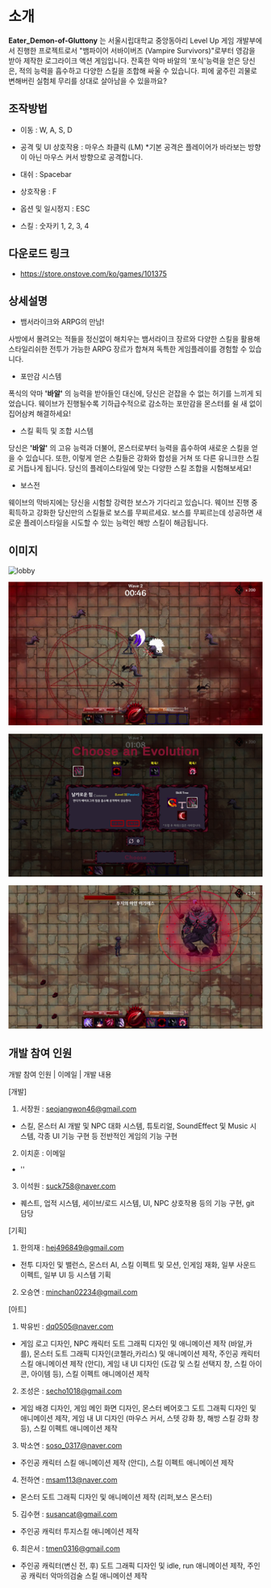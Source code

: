 # 소개

**Eater_Demon-of-Gluttony** 는 서울시립대학교 중앙동아리 Level Up 게임 개발부에서 진행한 프로젝트로서 "뱀파이어 서바이버즈 (Vampire Survivors)"로부터 영감을 받아 제작한 로그라이크 액션 게임입니다. 잔혹한 악마 바알의 '포식'능력을 얻은 당신은, 적의 능력을 흡수하고 다양한 스킬을 조합해 싸울 수 있습니다. 피에 굶주린 괴물로 변해버린 실험체 무리를 상대로 살아남을 수 있을까요?

## 조작방법

- 이동 : W, A, S, D

- 공격 및 UI 상호작용 : 마우스 좌클릭 (LM)
  *기본 공격은 플레이어가 바라보는 방향이 아닌 마우스 커서 방향으로 공격합니다.

- 대쉬 : Spacebar

- 상호작용 : F

- 옵션 및 일시정지 : ESC

- 스킬 : 숫자키 1, 2, 3, 4

## 다운로드 링크
- https://store.onstove.com/ko/games/101375

## 상세설명

- 뱀서라이크와 ARPG의 만남!

사방에서 몰려오는 적들을 정신없이 해치우는 뱀서라이크 장르와 다양한 스킬을 활용해 스타일리쉬한 전투가 가능한 ARPG 장르가 합쳐져 독특한 게임플레이를 경험할 수 있습니다.

- 포만감 시스템

폭식의 악마 **'바알'** 의 능력을 받아들인 대신에, 당신은 걷잡을 수 없는 허기를 느끼게 되었습니다. 웨이브가 진행될수록 기하급수적으로 감소하는 포만감을 몬스터를 쉴 새 없이 집어삼켜 해결하세요!

- 스킬 획득 및 조합 시스템

당신은 **'바알'** 의 고유 능력과 더불어, 몬스터로부터 능력을 흡수하여 새로운 스킬을 얻을 수 있습니다. 또한, 이렇게 얻은 스킬들은 강화와 합성을 거쳐 또 다른 유니크한 스킬로 거듭나게 됩니다. 당신의 플레이스타일에 맞는 다양한 스킬 조합을 시험해보세요!

- 보스전

웨이브의 막바지에는 당신을 시험할 강력한 보스가 기다리고 있습니다. 웨이브 진행 중 획득하고 강화한 당신만의 스킬들로 보스를 무찌르세요. 보스를 무찌르는데 성공하면 새로운 플레이스타일을 시도할 수 있는 능력인 해방 스킬이 해금됩니다.

## 이미지

![lobby](EaterGitImage/KakaoTalk_20250629_210301960_07.png)

![attack](EaterGitImage/KakaoTalk_20250629_210301960_06.png)

![combination](EaterGitImage/KakaoTalk_20250629_210301960_05.png)

![boss](EaterGitImage/KakaoTalk_20250629_210301960_03.png)

## 개발 참여 인원

개발 참여 인원 | 이메일 | 개발 내용   

[개발]

1. 서장원 : seojangwon46@gmail.com
- 스킬, 몬스터 AI 개발 및 NPC 대화 시스템, 튜토리얼, SoundEffect 및 Music 시스템, 각종 UI 기능 구현 등 전반적인 게임의 기능 구현
2. 이치훈 : 이메일
- ''
3. 이석원 : suck758@naver.com
- 퀘스트, 업적 시스템, 세이브/로드 시스템, UI, NPC 상호작용 등의 기능 구현, git 담당
  
[기획]

1. 한의재 : hej496849@gmail.com
- 전투 디자인 및 밸런스, 몬스터 AI, 스킬 이펙트 및 모션, 인게임 재화, 일부 사운드 이펙트, 일부 UI 등 시스템 기획
2. 오승연 : minchan02234@gmail.com

[아트]

1. 박유빈 : dq0505@naver.com
- 게임 로고 디자인, NPC 캐릭터 도트 그래픽 디자인 및 애니메이션 제작 (바알,카를), 몬스터 도트 그래픽 디자인(코첼라,카리스) 및 애니메이션 제작, 주인공 캐릭터 스킬 애니메이션 제작 (안디), 게임 내 UI 디자인 (도감 및 스킬 선택지 창, 스킬 아이콘, 아이템 등), 스킬 이펙트 애니메이션 제작
2. 조성은 : secho1018@gmail.com
- 게임 배경 디자인, 게임 메인 화면 디자인, 몬스터 베어호그 도트 그래픽 디자인 및 애니메이션 제작, 게임 내 Ul 디자인 (마우스 커서, 스텟 강화 창, 해방 스킬 강화 창 등), 스킬 이펙트 애니메이션 제작
3. 박소연 : soso_0317@naver.com
- 주인공 캐릭터 스킬 애니메이션 제작 (안디), 스킬 이펙트 애니메이션 제작 
4. 전하연 : msam113@naver.com
- 몬스터 도트 그래픽 디자인 및 애니메이션 제작 (리퍼,보스 몬스터)
5. 김수현 : susancat@gmail.com
- 주인공 캐릭터 투지스킬 애니메이션 제작
6. 최은서 : tmen0316@gmail.com
- 주인공 캐릭터(변신 전, 후) 도트 그래픽 디자인 및 idle, run 애니메이션 제작, 주인공 캐릭터 악마의검술 스킬 애니메이션 제작
